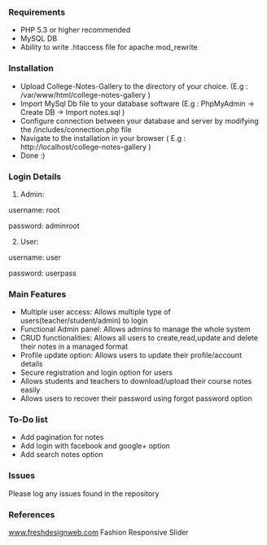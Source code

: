 
### Requirements 

- PHP 5.3 or higher recommended 
- MySQL DB
- Ability to write .htaccess file for apache mod_rewrite

### Installation
- Upload College-Notes-Gallery to the directory of your choice. (E.g :  /var/www/html/college-notes-gallery )
- Import MySql Db file to your database software (E.g : PhpMyAdmin -> Create DB -> Import notes.sql  )
- Configure connection between your database and server by modifying the /includes/connection.php file
- Navigate to the installation in your browser ( E.g :  http://localhost/college-notes-gallery )
- Done :)

### Login Details

1. Admin:

username: root

password: adminroot

2. User:

username: user

password: userpass

### Main Features

- Multiple user access:  Allows multiple type of users(teacher/student/admin) to login 
- Functional Admin panel:  Allows admins to manage the whole system
- CRUD functionalities:  Allows all users to create,read,update and delete their notes in a managed format 
- Profile update option:  Allows users to update their profile/account details  
- Secure registration and login option for users
- Allows students and teachers to download/upload their course notes easily
- Allows users to recover their password using forgot password option

### To-Do  list
- Add pagination for notes
- Add login with facebook and google+ option
- Add search notes option

### Issues

Please log any issues found in the repository 

### References 
www.freshdesignweb.com
Fashion Responsive Slider

